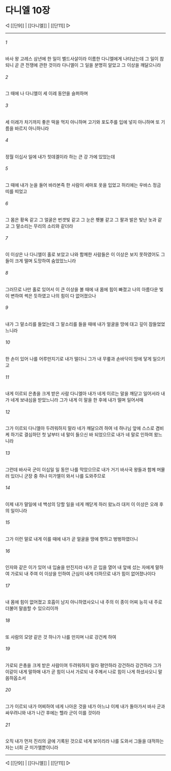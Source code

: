 ﻿# 다니엘 10장

◁ [[단9]] | [[다니엘]] | [[단11]] ▷
***

###### 1
바사 왕 고레스 삼년에 한 일이 벨드사살이라 이름한 다니엘에게 나타났는데 그 일이 참되니 곧 큰 전쟁에 관한 것이라 다니엘이 그 일을 분명히 알았고 그 이상을 깨달으니라

###### 2
그 때에 나 다니엘이 세 이레 동안을 슬퍼하며

###### 3
세 이레가 차기까지 좋은 떡을 먹지 아니하며 고기와 포도주를 입에 넣지 아니하며 또 기름을 바르지 아니하니라

###### 4
정월 이십사 일에 내가 힛데겔이라 하는 큰 강 가에 있었는데

###### 5
그 때에 내가 눈을 들어 바라본즉 한 사람이 세마포 옷을 입었고 허리에는 우바스 정금 띠를 띠었고

###### 6
그 몸은 황옥 같고 그 얼굴은 번갯빛 같고 그 눈은 횃불 같고 그 팔과 발은 빛난 놋과 같고 그 말소리는 무리의 소리와 같더라

###### 7
이 이상은 나 다니엘이 홀로 보았고 나와 함께한 사람들은 이 이상은 보지 못하였어도 그들이 크게 떨며 도망하여 숨었었느니라

###### 8
그러므로 나만 홀로 있어서 이 큰 이상을 볼 때에 내 몸에 힘이 빠졌고 나의 아름다운 빛이 변하여 썩은 듯하였고 나의 힘이 다 없어졌으나

###### 9
내가 그 말소리를 들었는데 그 말소리를 들을 때에 내가 얼굴을 땅에 대고 깊이 잠들었었느니라

###### 10
한 손이 있어 나를 어루만지기로 내가 떨더니 그가 내 무릎과 손바닥이 땅에 닿게 일으키고

###### 11
내게 이르되 은총을 크게 받은 사람 다니엘아 내가 네게 이르는 말을 깨닫고 일어서라 내가 네게 보내심을 받았느니라 그가 내게 이 말을 한 후에 내가 떨며 일어서매

###### 12
그가 이르되 다니엘아 두려워하지 말라 네가 깨달으려 하여 네 하나님 앞에 스스로 겸비케 하기로 결심하던 첫 날부터 네 말이 들으신 바 되었으므로 내가 네 말로 인하여 왔느니라

###### 13
그런데 바사국 군이 이십일 일 동안 나를 막았으므로 내가 거기 바사국 왕들과 함께 머물러 있더니 군장 중 하나 미가엘이 와서 나를 도와주므로

###### 14
이제 내가 말일에 네 백성의 당할 일을 네게 깨닫게 하러 왔노라 대저 이 이상은 오래 후의 일이니라

###### 15
그가 이런 말로 내게 이를 때에 내가 곧 얼굴을 땅에 향하고 벙벙하였더니

###### 16
인자와 같은 이가 있어 내 입술을 만진지라 내가 곧 입을 열어 내 앞에 섰는 자에게 말하여 가로되 내 주여 이 이상을 인하여 근심이 내게 더하므로 내가 힘이 없어졌나이다

###### 17
내 몸에 힘이 없어졌고 호흡이 남지 아니하였사오니 내 주의 이 종이 어찌 능히 내 주로 더불어 말씀할 수 있으리이까

###### 18
또 사람의 모양 같은 것 하나가 나를 만지며 나로 강건케 하여

###### 19
가로되 은총을 크게 받은 사람이여 두려워하지 말라 평안하라 강건하라 강건하라 그가 이같이 내게 말하매 내가 곧 힘이 나서 가로되 내 주께서 나로 힘이 나게 하셨사오니 말씀하옵소서

###### 20
그가 이르되 내가 어찌하여 네게 나아온 것을 네가 아느냐 이제 내가 돌아가서 바사 군과 싸우려니와 내가 나간 후에는 헬라 군이 이를 것이라

###### 21
오직 내가 먼저 진리의 글에 기록된 것으로 네게 보이리라 나를 도와서 그들을 대적하는 자는 너희 군 미가엘뿐이니라

***
◁ [[단9]] | [[다니엘]] | [[단11]] ▷